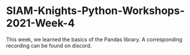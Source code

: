 # SIAM-Knights-Python-Workshops-2021-Week-4
This week, we learned the basics of the Pandas library. A corresponding recording can be found on discord.

